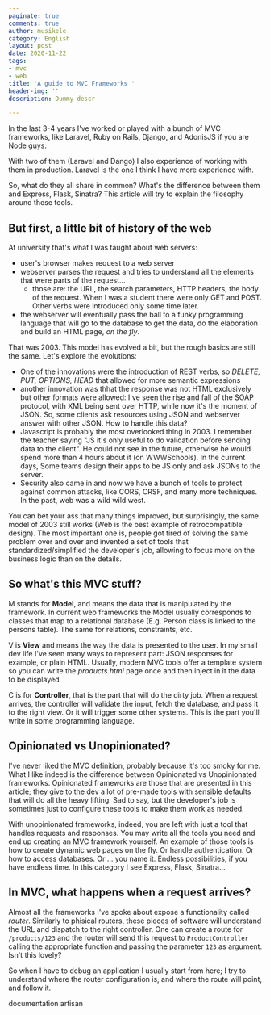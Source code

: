 ```yaml
---
paginate: true
comments: true
author: musikele
category: English
layout: post
date: 2020-11-22
tags:
- mvc
- web
title: 'A guide to MVC Frameworks '
header-img: ''
description: Dummy descr

---
```

In the last 3-4 years I've worked or played with a bunch of MVC frameworks, like Laravel, Ruby on Rails, Django, and AdonisJS if you are Node guys. 

With two of them (Laravel and Dango) I also experience of working with them in production. Laravel is the one I think I have more experience with. 

So, what do they all share in common? What's the difference between them and Express, Flask, Sinatra? This article will try to explain the filosophy around those tools. 

## But first, a little bit of history of the web 

At university that's what I was taught about web servers:

* user's browser makes request to a web server 
* webserver parses the request and tries to understand all the elements that were parts of the request... 
  * those are: the URL, the search parameters, HTTP headers, the body of the request. When I was a student there were only GET and POST. Other verbs were introduced only some time later. 
* the webserver will eventually pass the ball to a funky programming language that will go to the database to get the data, do the elaboration and build an HTML page, _on the fly_. 

That was 2003. This model has evolved a bit, but the rough basics are still the same. Let's explore the evolutions: 

* One of the innovations were the introduction of REST verbs, so _DELETE, PUT, OPTIONS, HEAD_ that allowed for more semantic expressions 
* another innovation was thhat the response was not HTML exclusively but other formats were allowed: I've seen the rise and fall of the SOAP protocol, with XML being sent over HTTP, while now it's the moment of JSON. So, some clients ask resources using JSON and webserver answer with other JSON. How to handle this data? 
* Javascript is probably the most overlooked thing in 2003. I remember the teacher saying "JS it's only useful to do validation before sending data to the client". He could not see in the future, otherwise he would spend more than 4 hours about it (on WWWSchools). In the current days, Some teams design their apps to be JS only and ask JSONs to the server. 
* Security also came in and now we have a bunch of tools to protect against common attacks, like CORS, CRSF, and many more techniques. In the past, web was a wild wild west.  

You can bet your ass that many things improved, but surprisingly, the same model of 2003 still works (Web is the best example of retrocompatible design). The most important one is, people got tired of solving the same problem over and over and invented a set of tools that standardized/simplified the developer's job, allowing to focus more on the business logic than on the details. 

## So what's this MVC stuff? 

M stands for **Model**, and means the data that is manipulated by the framework. In current web frameworks the Model usually corresponds to classes that map to a relational database (E.g. Person class is linked to the persons table). The same for relations, constraints, etc. 

V is **View** and means the way the data is presented to the user. In my small dev life I've seen many ways to represent part: JSON responses for example, or plain HTML. Usually, modern MVC tools offer a template system so you can write the _products.html_ page once and then inject in it the data to be displayed. 

C is for **Controller**, that is the part that will do the dirty job. When a request arrives, the controller will validate the input, fetch the database, and pass it to the right view. Or it will trigger some other systems. This is the part you'll write in some programming language. 

## Opinionated vs Unopinionated? 

I've never liked the MVC definition, probably because it's too smoky for me. What I like indeed is the difference between Opinionated vs Unopinionated frameworks. Opinionated frameworks are those that are presented in this article; they give to the dev a lot of pre-made tools with sensible defaults that will do all the heavy lifting. Sad to say, but the developer's job is sometimes just to configure these tools to make them work as needed. 

With unopinionated frameworks, indeed, you are left with just a tool that handles requests and responses. You may write all the tools you need and end up creating an MVC framework yourself. An example of those tools is how to create dynamic web pages on the fly. Or handle authentication. Or how to access databases. Or ... you name it. Endless possibilities, if you have endless time. In this category I see Express, Flask, Sinatra... 

## In MVC, what happens when a request arrives?

Almost all the frameworks I've spoke about expose a functionality called _router_. Similarly to phisical routers, these pieces of software will understand the URL and dispatch to the right controller. One can create a route for `/products/123` and the router will send this request to `ProductController` calling the appropriate function and passing the parameter `123` as argument. Isn't this lovely? 

So when I have to debug an application I usually start from here; I try to understand where the router configuration is, and where the route will point, and follow it. 

documentation artisan 